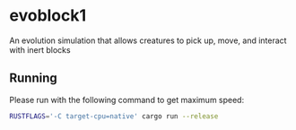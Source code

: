# evoblock1

An evolution simulation that allows creatures to pick up, move, and interact with inert blocks

## Running

Please run with the following command to get maximum speed:

```bash
RUSTFLAGS='-C target-cpu=native' cargo run --release
```
